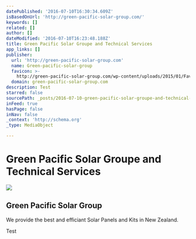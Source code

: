 ```yaml
---
datePublished: '2016-07-10T16:30:34.609Z'
isBasedOnUrl: 'http://green-pacific-solar-group.com/'
keywords: []
related: []
author: []
dateModified: '2016-07-10T16:23:48.188Z'
title: Green Pacific Solar Groupe and Technical Services
app_links: []
publisher:
  url: 'http://green-pacific-solar-group.com'
  name: Green-pacific-solar-group
  favicon: >-
    http://green-pacific-solar-group.com/wp-content/uploads/2015/01/Favicon-Green-Pacific-e1422542049221.jpg
  domain: green-pacific-solar-group.com
description: Test
starred: false
sourcePath: _posts/2016-07-10-green-pacific-solar-groupe-and-technical-services.md
inFeed: true
hasPage: false
inNav: false
_context: 'http://schema.org'
_type: MediaObject

---
```

# Green Pacific Solar Groupe and Technical Services

<article style=""><img src="https://imgflo.herokuapp.com/graph/vahj1ThiexotieMo/bef533728d274088784a523d7cf36adf/noop.jpg?input=http%3A%2F%2Fgreen-pacific-solar-group.com%2Fwp-content%2Fuploads%2F2014%2F08%2FSolar-Farm-2-941x313.jpg" /><h1>Green Pacific Solar Group</h1><p>We provide the best and efficiant Solar Panels and Kits in New Zealand.</p></article>

Test